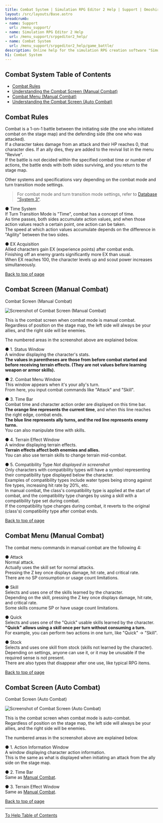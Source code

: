 ```yaml
---
title: Combat System | Simulation RPG Editor 2 Help | Support | Omoshiro Game Shrine
layout: /src/layouts/Base.astro
breadcrumb:
- name: Support
  url: /menu_support/
- name: Simulation RPG Editor 2 Help
  url: /menu_support/srpgeditor2_help/
- name: Combat System
  url: /menu_support/srpgeditor2_help/game_battle/
description: Online help for the simulation RPG creation software "Simulation RPG Editor 2". "Combat System".
h1: Combat System
---
```


<a name="TOP"></a>




## Combat System Table of Contents

- [Combat Rules](#RULE)
- [Understanding the Combat Screen (Manual Combat)](#SCREEN)
- [Combat Menu (Manual Combat)](#MENU)
- [Understanding the Combat Screen (Auto Combat)](#SCREEN_AUTO)

<a name="RULE"></a>

## Combat Rules

Combat is a 1-on-1 battle between the initiating side (the one who initiated combat on the stage map) and the defending side (the one who was attacked).  
If a character takes damage from an attack and their HP reaches 0, that character dies. If an ally dies, they are added to the revival list in the menu "Revive".  
If the battle is not decided within the specified combat time or number of actions, the battle ends with both sides surviving, and you return to the stage map.  

Other systems and specifications vary depending on the combat mode and turn transition mode settings.  

> For combat mode and turn transition mode settings, refer to [Database "System 3"](../db_system/#BATTLESYSTEM).  

● Time System  
If Turn Transition Mode is "Time", combat has a concept of time.  
As time passes, both sides accumulate action values, and when those action values reach a certain point, one action can be taken.  
The speed at which action values accumulate depends on the difference in "Agility" between the two sides.  

● EX Acquisition  
Allied characters gain EX (experience points) after combat ends.  
Finishing off an enemy grants significantly more EX than usual.  
When EX reaches 100, the character levels up and scout power increases simultaneously.  

[Back to top of page](#top)

<a name="SCREEN"></a>

## Combat Screen (Manual Combat)

Combat Screen (Manual Combat)

![Screenshot of Combat Screen (Manual Combat)](/menu_support/srpgeditor2_help/game_battle/manual.png)

This is the combat screen when combat mode is manual combat.  
Regardless of position on the stage map, the left side will always be your allies, and the right side will be enemies.  

The numbered areas in the screenshot above are explained below.  

● 1. Status Window  
A window displaying the character's stats.  
**The values in parentheses are those from before combat started and before receiving terrain effects. (They are not values before learning weapon or armor skills).**  

● 2. Combat Menu Window  
This window appears when it's your ally's turn.  
From here, you input combat commands like "Attack" and "Skill".  

<a id="TIMEBAR"></a>

● 3. Time Bar  
Combat time and character action order are displayed on this time bar.  
**The orange line represents the current time**, and when this line reaches the right edge, combat ends.  
**The blue line represents ally turns, and the red line represents enemy turns.**  
You can also manipulate time with skills.  

<a id="LANDINFO"></a>

● 4. Terrain Effect Window  
A window displaying terrain effects.  
**Terrain effects affect both enemies and allies.**  
You can also use terrain skills to change terrain mid-combat.  

● 5. Compatibility Type *Not displayed in screenshot*  
Only characters with compatibility types will have a symbol representing their compatibility type displayed below the character.  
Examples of compatibility types include water types being strong against fire types, increasing hit rate by 20%, etc.  
In manual combat, the class's compatibility type is applied at the start of combat, and the compatibility type changes by using a skill with a compatibility type set during combat.  
If the compatibility type changes during combat, it reverts to the original (class's) compatibility type after combat ends.  

[Back to top of page](#top)

<a name="MENU"></a>

## Combat Menu (Manual Combat)

The combat menu commands in manual combat are the following 4:  

● Attack  
Normal attack.  
Actually uses the skill set for normal attacks.  
Pressing the Z key once displays damage, hit rate, and critical rate.  
There are no SP consumption or usage count limitations.  

● Skill  
Selects and uses one of the skills learned by the character.  
Depending on the skill, pressing the Z key once displays damage, hit rate, and critical rate.  
Some skills consume SP or have usage count limitations.  

● Quick  
Selects and uses one of the "Quick" usable skills learned by the character.  
**"Quick" allows using a skill once per turn without consuming a turn.**  
For example, you can perform two actions in one turn, like "Quick" → "Skill".  

● Stock  
Selects and uses one skill from stock (skills not learned by the character).  
Depending on settings, anyone can use it, or it may be unusable if the required sense is not present.  
There are also types that disappear after one use, like typical RPG items.  

[Back to top of page](#TOP)

<a name="SCREEN_AUTO"></a>

## Combat Screen (Auto Combat)

Combat Screen (Auto Combat)

![Screenshot of Combat Screen (Auto Combat)](/menu_support/srpgeditor2_help/game_battle/auto.png)

This is the combat screen when combat mode is auto-combat.  
Regardless of position on the stage map, the left side will always be your allies, and the right side will be enemies.  

The numbered areas in the screenshot above are explained below.  

● 1. Action Information Window  
A window displaying character action information.  
This is the same as what is displayed when initiating an attack from the ally side on the stage map.  

● 2. Time Bar  
Same as [Manual Combat](#TIMEBAR).  

● 3. Terrain Effect Window  
Same as [Manual Combat](#LANDINFO).  

[Back to top of page](#TOP)

---

  

[To Help Table of Contents](../)